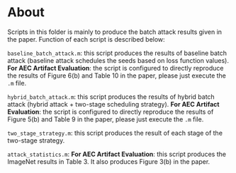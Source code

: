 # About
Scripts in this folder is mainly to produce the batch attack results given in the paper. Function of each script is described below:

`baseline_batch_attack.m`: this script produces the results of baseline batch attack (baseline attack schedules the seeds based on loss function values). **For AEC Artifact Evaluation**: the script is configured to directly reproduce the results of Figure 6(b) and Table 10 in the paper, please just execute the `.m` file.

`hybrid_batch_attack.m`: this script produces the results of hybrid batch attack (hybrid attack + two-stage scheduling strategy). **For AEC Artifact Evaluation**: the script is configured to directly reproduce the results of Figure 5(b) and Table 9 in the paper, please just execute the `.m` file. 

`two_stage_strategy.m`: this script produces the result of each stage of the two-stage strategy. 

`attack_statistics.m`: **For AEC Artifact Evaluation**: this script produces the ImageNet results in Table 3. It also produces Figure 3(b) in the paper. 

